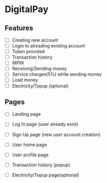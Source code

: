 # DigitalPay

## Features
- [ ] Creating new account
- [ ] Login to alreading existing account
- [ ] Token provided
- [ ] Transaction history
- [ ] MPIN 
- [ ] Receiving/Sending money
- [ ] Service charges(5%) while sending money
- [ ] Load money 
- [ ] Electricity/Topup (optional)

## Pages

- [ ] Landing page
- [ ] Log In page (user already exist)
- [ ] Sign Up page (new user account creation)
- [ ] User home page
- [ ] User profile page 
- [ ] Transaction history (popup)
- [ ] Electricity/Topup page(optional)
 
